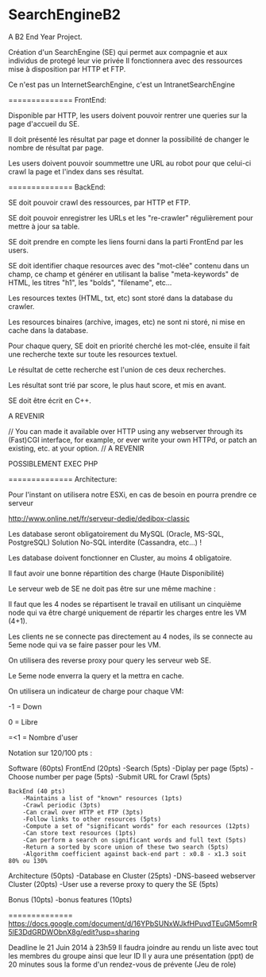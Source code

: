 SearchEngineB2
==============
A B2 End Year Project.

Création d'un SearchEngine (SE) qui permet aux compagnie et aux individus de protegé leur vie privée
Il fonctionnera avec des ressources mise à disposition par HTTP et FTP.

Ce n'est pas un InternetSearchEngine, c'est un IntranetSearchEngine

==============
FrontEnd:

Disponible par HTTP, les users doivent pouvoir rentrer une queries sur la page d'accueil du SE.

Il doit présenté les résultat par page et donner la possibilité de changer le nombre de résultat par page.

Les users doivent pouvoir soummettre une URL au robot pour que celui-ci crawl la page et l'index dans ses résultat.

==============
BackEnd:

SE doit pouvoir crawl des ressources, par HTTP et FTP.

SE doit pouvoir enregistrer les URLs et les "re-crawler" régulièrement pour mettre à jour sa table.

SE doit prendre en compte les liens fourni dans la parti FrontEnd par les users.

SE doit identifier chaque resources avec des "mot-clée" contenu dans un champ, ce champ et générer en utilisant la balise "meta-keywords" de HTML, les titres "h1", les "bolds", "filename", etc...

Les resources textes (HTML, txt, etc) sont storé dans la database du crawler.

Les resources binaires (archive, images, etc) ne sont ni storé, ni mise en cache dans la database.

Pour chaque query, SE doit en priorité cherché les mot-clée, ensuite il fait une recherche texte sur toute les resources textuel.

Le résultat de cette recherche est l'union de ces deux recherches.

Les résultat sont trié par score, le plus haut score, et mis en avant.

SE doit être écrit en C++.

A REVENIR

// You can made it available over HTTP using any webserver through its (Fast)CGI interface, for example, or ever write your own HTTPd, or patch an existing, etc. at your option. //
A REVENIR

POSSIBLEMENT EXEC PHP

==============
Architecture:

Pour l'instant on utilisera notre ESXi, en cas de besoin en pourra prendre ce serveur

http://www.online.net/fr/serveur-dedie/dedibox-classic

Les database seront obligatoirement du MySQL (Oracle, MS-SQL, PostgreSQL)
Solution No-SQL interdite (Cassandra, etc...) !

Les database doivent fonctionner en Cluster, au moins 4 obligatoire.

Il faut avoir une bonne répartition des charge (Haute Disponibilité)

Le serveur web de SE ne doit pas être sur une même machine :

Il faut que les 4 nodes se répartisent le travail en utilisant un cinquième node qui va être chargé uniquement de répartir les charges entre les VM (4+1).

Les clients ne se connecte pas directement au 4 nodes, ils se connecte au 5eme node qui va se faire passer pour les VM.

On utilisera des reverse proxy pour query les serveur web SE.

Le 5eme node enverra la query et la mettra en cache.

On utilisera un indicateur de charge pour chaque VM:

-1 = Down

0 = Libre

=<1 = Nombre d'user


Notation sur 120/100 pts :

Software (60pts)
	FrontEnd (20pts)
		-Search (5pts)
		-Diplay per page (5pts)
		-Choose number per page (5pts)
		-Submit URL for Crawl (5pts)

	BackEnd (40 pts)
		-Maintains a list of "known" resources (1pts)
		-Crawl periodic (3pts)
		-Can crawl over HTTP et FTP (3pts)
		-Follow links to other resources (5pts)
		-Compute a set of "significant words" for each resources (12pts)
		-Can store text resources (1pts)
		-Can perform a search on significant words and full text (5pts)
		-Return a sorted by score union of these two search (5pts)
		-Algorithm coefficient against back-end part : x0.8 - x1.3 soit 80% ou 130%

Architecture (50pts)
	-Database en Cluster (25pts)
	-DNS-baseed webserver Cluster (20pts)
	-User use a reverse proxy to query the SE (5pts)

Bonus (10pts)
	-bonus features (10pts)

==============
https://docs.google.com/document/d/16YPbSUNxWJkfHPuvdTEuGM5omrR5lE3DdGRDWObnX8g/edit?usp=sharing

Deadline le 21 Juin 2014 à 23h59
Il faudra joindre au rendu un liste avec tout les membres du groupe ainsi que leur ID
Il y aura une présentation (ppt) de 20 minutes sous la forme d'un rendez-vous de prévente (Jeu de role)

